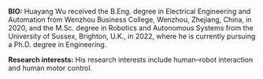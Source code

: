 <strong>BIO:</strong> Huayang Wu received the B.Eng. degree in Electrical Engineering and Automation from Wenzhou Business College, Wenzhou, Zhejiang, China, in 2020, and the M.Sc. degree in Robotics and Autonomous Systems from the University of Sussex, Brighton, U.K., in 2022, where he is currently pursuing a Ph.D. degree in Engineering.  

<strong>Research interests:</strong> His research interests include human–robot interaction and human motor control. 